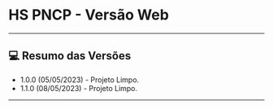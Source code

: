 # HS PNCP - Versão Web

<hr>

## 💻 Resumo das Versões

- 1.0.0 (05/05/2023) - Projeto Limpo.
- 1.1.0 (08/05/2023) - Projeto Limpo.


<hr>
